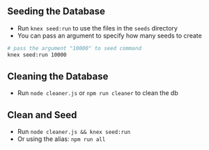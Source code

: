 ## Seeding the Database

* Run `knex seed:run` to use the files in the `seeds` directory
* You can pass an argument to specify how many seeds to create

```sh
# pass the argument "10000" to seed command
knex seed:run 10000
```

## Cleaning the Database

* Run `node cleaner.js` or `npm run cleaner` to clean the db

## Clean and Seed

* Run `node cleaner.js && knex seed:run`
* Or using the alias: `npm run all`
